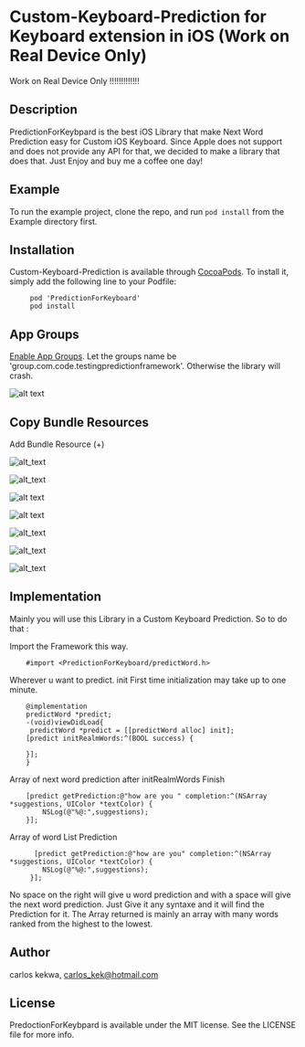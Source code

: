 # Custom-Keyboard-Prediction for Keyboard extension in iOS (Work on Real Device Only)


Work on Real Device Only !!!!!!!!!!!!!


## Description 

PredictionForKeybpard is the best iOS Library that make Next Word Prediction easy for Custom iOS Keyboard. 
Since Apple does not support and does not provide any API for that, we decided to make a library that does that. Just Enjoy and buy me a coffee one day!

## Example

To run the example project, clone the repo, and run `pod install` from the Example directory first.

## Installation

Custom-Keyboard-Prediction is available through [CocoaPods](https://cocoapods.org). To install
it, simply add the following line to your Podfile:

         pod 'PredictionForKeyboard'
         pod install
         
##  App Groups

[Enable App Groups](https://medium.com/ios-os-x-development/shared-user-defaults-in-ios-3f15cd2c9409).
Let the groups name be 'group.com.code.testingpredictionframework'. Otherwise the library will crash.

![alt text](https://firebasestorage.googleapis.com/v0/b/full-keyboard.appspot.com/o/Screen%20Shot%202018-12-30%20at%208.33.41%20PM.png?alt=media&token=fba9f7fe-92c4-4a1b-b6c6-fb9d8d447051)

## Copy Bundle Resources

Add Bundle Resource (+)

![alt_text](https://firebasestorage.googleapis.com/v0/b/full-keyboard.appspot.com/o/1.png?alt=media&token=555e37d8-2a62-46cd-8335-10bbf33dcf7a)

![alt_text](https://firebasestorage.googleapis.com/v0/b/full-keyboard.appspot.com/o/2.png?alt=media&token=e8d1da24-6af7-414b-8833-1be55cda83ea)

![alt text](https://firebasestorage.googleapis.com/v0/b/full-keyboard.appspot.com/o/Screen%20Shot%202020-04-25%20at%2011.29.45%20PM.png?alt=media&token=a0f53711-25b3-4507-bfb4-dfa0b5881d22)

![alt text](https://firebasestorage.googleapis.com/v0/b/full-keyboard.appspot.com/o/Screen%20Shot%202020-04-25%20at%2011.29.55%20PM.png?alt=media&token=5b79760f-681e-4085-94a3-b559881a789b)

![alt_text](https://firebasestorage.googleapis.com/v0/b/full-keyboard.appspot.com/o/Screen%20Shot%202020-04-25%20at%2011.30.13%20PM.png?alt=media&token=9c54af00-e45d-4191-bdc4-38440d7ad911)

![alt_text](https://firebasestorage.googleapis.com/v0/b/full-keyboard.appspot.com/o/Screen%20Shot%202020-04-25%20at%2011.30.24%20PM.png?alt=media&token=93ea1e6b-9bd7-49b7-97e5-f02846be28ae)

![alt_text](https://firebasestorage.googleapis.com/v0/b/full-keyboard.appspot.com/o/Screen%20Shot%202020-04-25%20at%2011.53.37%20PM.png?alt=media&token=fbac48b2-3afc-4976-82ea-0b4a0c43c132)

## Implementation
 
 Mainly you will use this Library in a Custom Keyboard Prediction. 
 So to do that :


Import the Framework this way.

        #import <PredictionForKeyboard/predictWord.h>

 Wherever u want to predict. init
First time initialization may take up to one minute.
        
        @implementation
        predictWord *predict; 
        -(void)viewDidLoad{
         predictWord *predict = [[predictWord alloc] init];
        [predict initRealmWords:^(BOOL success) { 

        }];
        }


 Array of next word prediction after initRealmWords Finish

        [predict getPrediction:@"how are you " completion:^(NSArray *suggestions, UIColor *textColor) {
            NSLog(@"%@:",suggestions); 
        }];


Array of word List Prediction 

          [predict getPrediction:@"how are you" completion:^(NSArray *suggestions, UIColor *textColor) {
            NSLog(@"%@:",suggestions); 
         }];

No space on the right will give u word prediction and with a space will give the next word prediction.
Just Give it any syntaxe and it will find the Prediction for it. The Array returned is mainly an array with many words ranked from the highest to the lowest.

## Author

carlos kekwa, carlos_kek@hotmail.com

## License

PredoctionForKeybpard is available under the MIT license. See the LICENSE file for more info.
